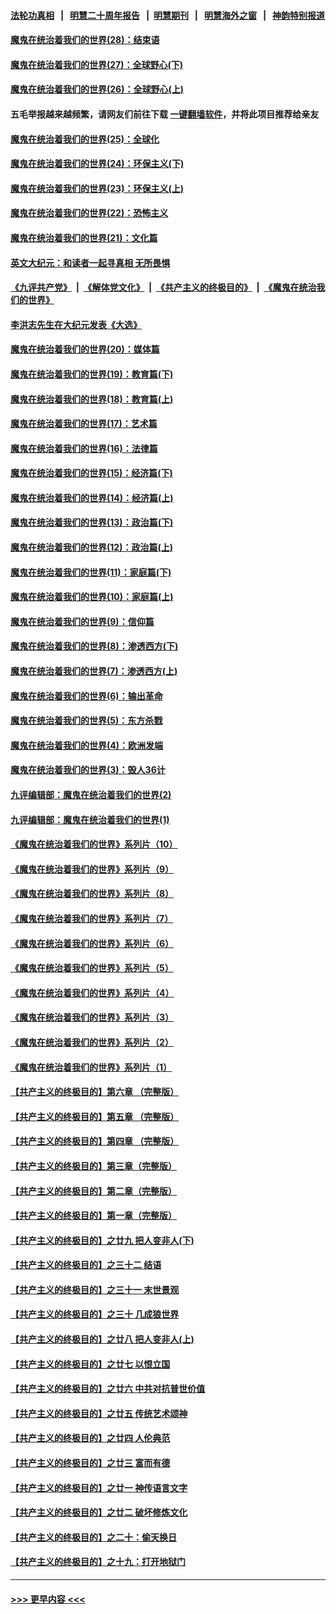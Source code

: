 #### [法轮功真相](https://github.com/gfw-breaker/truth/blob/master/README.md?t=0) &nbsp;&nbsp;|&nbsp;&nbsp; [明慧二十周年报告](https://github.com/gfw-breaker/mh-reports/blob/master/README.md?t=0) &nbsp;&nbsp;|&nbsp;&nbsp;[明慧期刊](https://github.com/gfw-breaker/mh-qikan) &nbsp;&nbsp;|&nbsp;&nbsp; [明慧海外之窗](https://github.com/gfw-breaker/mh-news/blob/master/README.md?t=0) &nbsp;&nbsp;|&nbsp;&nbsp; [神韵特别报道](https://github.com/gfw-breaker/mh-news/blob/master/shenyun.md?t=0)
#### [魔鬼在统治着我们的世界(28)：结束语](../pages/nsc422/n10936246.md?t=07152301) 
#### [魔鬼在统治着我们的世界(27)：全球野心(下)](../pages/nsc422/n10928319.md?t=07152301) 
#### [魔鬼在统治着我们的世界(26)：全球野心(上)](../pages/nsc422/n10900318.md?t=07152301) 
#### 五毛举报越来越频繁，请网友们前往下载 [一键翻墙软件](https://github.com/gfw-breaker/ssr-accounts)，并将此项目推荐给亲友
#### [魔鬼在统治着我们的世界(25)：全球化](../pages/nsc422/n10788205.md?t=07152301) 
#### [魔鬼在统治着我们的世界(24)：环保主义(下)](../pages/nsc422/n10695307.md?t=07152301) 
#### [魔鬼在统治着我们的世界(23)：环保主义(上)](../pages/nsc422/n10688613.md?t=07152301) 
#### [魔鬼在统治着我们的世界(22)：恐怖主义](../pages/nsc422/n10614727.md?t=07152301) 
#### [魔鬼在统治着我们的世界(21)：文化篇](../pages/nsc422/n10597706.md?t=07152301) 
#### [英文大纪元：和读者一起寻真相 无所畏惧](../pages/nsc422/n12542027.md?t=07152301) 
#### [《九评共产党》](https://github.com/begood0513/9ping.md/blob/master/README.md) &nbsp;|&nbsp; [《解体党文化》](../../../../jtdwh.md/blob/master/README.md)  &nbsp;|&nbsp; [《共产主义的终极目的》](../../../../gczydzjmd.md/blob/master/README.md) &nbsp;|&nbsp; [《魔鬼在统治我们的世界》](../../../../mgztzwmdsj.md/blob/master/README.md) 
#### [李洪志先生在大纪元发表《大选》](../pages/nsc422/n12534746.md?t=07152301) 
#### [魔鬼在统治着我们的世界(20)：媒体篇](../pages/nsc422/n10586579.md?t=07152301) 
#### [魔鬼在统治着我们的世界(19)：教育篇(下)](../pages/nsc422/n10564808.md?t=07152301) 
#### [魔鬼在统治着我们的世界(18)：教育篇(上)](../pages/nsc422/n10526970.md?t=07152301) 
#### [魔鬼在统治着我们的世界(17)：艺术篇](../pages/nsc422/n10499093.md?t=07152301) 
#### [魔鬼在统治着我们的世界(16)：法律篇](../pages/nsc422/n10485969.md?t=07152301) 
#### [魔鬼在统治着我们的世界(15)：经济篇(下)](../pages/nsc422/n10469975.md?t=07152301) 
#### [魔鬼在统治着我们的世界(14)：经济篇(上)](../pages/nsc422/n10457370.md?t=07152301) 
#### [魔鬼在统治着我们的世界(13)：政治篇(下)](../pages/nsc422/n10448270.md?t=07152301) 
#### [魔鬼在统治着我们的世界(12)：政治篇(上)](../pages/nsc422/n10444576.md?t=07152301) 
#### [魔鬼在统治着我们的世界(11)：家庭篇(下)](../pages/nsc422/n10440961.md?t=07152301) 
#### [魔鬼在统治着我们的世界(10)：家庭篇(上)](../pages/nsc422/n10435448.md?t=07152301) 
#### [魔鬼在统治着我们的世界(9)：信仰篇](../pages/nsc422/n10432159.md?t=07152301) 
#### [魔鬼在统治着我们的世界(8)：渗透西方(下)](../pages/nsc422/n10429603.md?t=07152301) 
#### [魔鬼在统治着我们的世界(7)：渗透西方(上)](../pages/nsc422/n10426013.md?t=07152301) 
#### [魔鬼在统治着我们的世界(6)：输出革命](../pages/nsc422/n10421536.md?t=07152301) 
#### [魔鬼在统治着我们的世界(5)：东方杀戮](../pages/nsc422/n10417707.md?t=07152301) 
#### [魔鬼在统治着我们的世界(4)：欧洲发端](../pages/nsc422/n10414890.md?t=07152301) 
#### [魔鬼在统治着我们的世界(3)：毁人36计](../pages/nsc422/n10411583.md?t=07152301) 
#### [九评编辑部：魔鬼在统治着我们的世界(2)](../pages/nsc422/n10410036.md?t=07152301) 
#### [九评编辑部：魔鬼在统治着我们的世界(1)](../pages/nsc422/n10406825.md?t=07152301) 
#### [《魔鬼在统治着我们的世界》系列片（10）](../pages/nsc422/n12292670.md?t=07152301) 
#### [《魔鬼在统治着我们的世界》系列片（9）](../pages/nsc422/n12290859.md?t=07152301) 
#### [《魔鬼在统治着我们的世界》系列片（8）](../pages/nsc422/n12287445.md?t=07152301) 
#### [《魔鬼在统治着我们的世界》系列片（7）](../pages/nsc422/n12283425.md?t=07152301) 
#### [《魔鬼在统治着我们的世界》系列片（6）](../pages/nsc422/n12282314.md?t=07152301) 
#### [《魔鬼在统治着我们的世界》系列片（5）](../pages/nsc422/n12281419.md?t=07152301) 
#### [《魔鬼在统治着我们的世界》系列片（4）](../pages/nsc422/n12274024.md?t=07152301) 
#### [《魔鬼在统治着我们的世界》系列片（3）](../pages/nsc422/n12271322.md?t=07152301) 
#### [《魔鬼在统治着我们的世界》系列片（2）](../pages/nsc422/n12269049.md?t=07152301) 
#### [《魔鬼在统治着我们的世界》系列片（1）](../pages/nsc422/n12267575.md?t=07152301) 
#### [【共产主义的终极目的】第六章 （完整版）](../pages/nsc422/n11428913.md?t=07152301) 
#### [【共产主义的终极目的】第五章 （完整版）](../pages/nsc422/n11428912.md?t=07152301) 
#### [【共产主义的终极目的】第四章 （完整版）](../pages/nsc422/n11428907.md?t=07152301) 
#### [【共产主义的终极目的】第三章（完整版）](../pages/nsc422/n11428848.md?t=07152301) 
#### [【共产主义的终极目的】第二章（完整版）](../pages/nsc422/n11428831.md?t=07152301) 
#### [【共产主义的终极目的】第一章（完整版）](../pages/nsc422/n11417651.md?t=07152301) 
#### [【共产主义的终极目的】之廿九 把人变非人(下)](../pages/nsc422/n11344140.md?t=07152301) 
#### [【共产主义的终极目的】之三十二 结语](../pages/nsc422/n11360535.md?t=07152301) 
#### [【共产主义的终极目的】之三十一 末世景观](../pages/nsc422/n11351129.md?t=07152301) 
#### [【共产主义的终极目的】之三十 几成狼世界](../pages/nsc422/n11348280.md?t=07152301) 
#### [【共产主义的终极目的】之廿八 把人变非人(上)](../pages/nsc422/n11340492.md?t=07152301) 
#### [【共产主义的终极目的】之廿七 以恨立国](../pages/nsc422/n11336944.md?t=07152301) 
#### [【共产主义的终极目的】之廿六 中共对抗普世价值](../pages/nsc422/n11324785.md?t=07152301) 
#### [【共产主义的终极目的】之廿五 传统艺术颂神](../pages/nsc422/n11296396.md?t=07152301) 
#### [【共产主义的终极目的】之廿四 人伦典范](../pages/nsc422/n11296397.md?t=07152301) 
#### [【共产主义的终极目的】之廿三 富而有德](../pages/nsc422/n11283598.md?t=07152301) 
#### [【共产主义的终极目的】之廿一 神传语言文字](../pages/nsc422/n11263265.md?t=07152301) 
#### [【共产主义的终极目的】之廿二 破坏修炼文化](../pages/nsc422/n11245728.md?t=07152301) 
#### [【共产主义的终极目的】之二十：偷天换日](../pages/nsc422/n11238846.md?t=07152301) 
#### [【共产主义的终极目的】之十九：打开地狱门](../pages/nsc422/n11206376.md?t=07152301) 

----
#### [ >>> 更早内容 <<< ](../indexes/nsc422-earlier.md)
